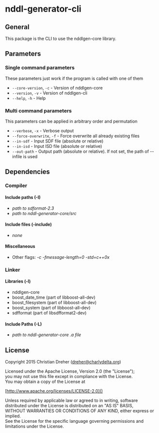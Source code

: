 # nddl-generator-cli

## General

This package is the CLI to use the nddlgen-core library.

## Parameters

### Single command parameters
These parameters just work if the program is called with one of them

 * `--core-version`, `-c` - Version of nddlgen-core
 * `--version`, `-v` - Version of nddlgen-cli
 * `--help`, `-h` - Help
 
### Multi command parameters
This parameters can be applied in arbitrary order and permutation

 * `--verbose`, `-x` - Verbose output
 * `--force-overwrite`, `-f` - Force overwrite all already existing files
 * `--in-sdf` - Input SDF file (absolute or relative)
 * `--in-isd` - Input ISD file (absolute or relative)
 * `--out-path` - Output path (absolute or relative). If not set, the path of --infile is used

## Dependencies

### Compiler

#### Include paths (-I)
 * *path to sdformat-2.3*
 * *path to nddl-generator-core/src*

#### Include files (-include)
 * *none*

#### Miscellaneous
 * Other flags: *-c -fmessage-length=0 -std=c++0x*
 
### Linker

#### Libraries (-l)
 * nddlgen-core
 * boost_date_time (part of libboost-all-dev)
 * boost_filesystem (part of libboost-all-dev)
 * boost_system (part of libboost-all-dev)
 * sdfformat (part of libsdfformat2-dev)

#### Include Paths (-L)
 * *path to nddl-generator-core .a file*

## License

Copyright 2015 Christian Dreher (dreher@charlydelta.org)  
  
Licensed under the Apache License, Version 2.0 (the "License");  
you may not use this file except in compliance with the License.  
You may obtain a copy of the License at  
  
[http://www.apache.org/licenses/LICENSE-2.0]()  
  
Unless required by applicable law or agreed to in writing, software  
distributed under the License is distributed on an "AS IS" BASIS,  
WITHOUT WARRANTIES OR CONDITIONS OF ANY KIND, either express or implied.  
See the License for the specific language governing permissions and  
limitations under the License.
